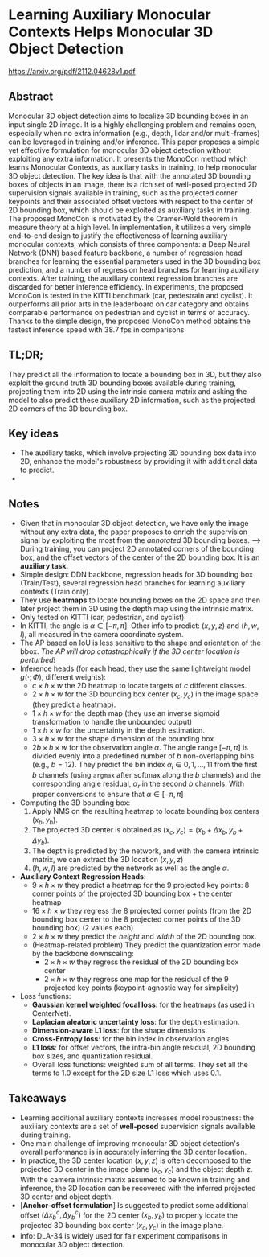 # Learning Auxiliary Monocular Contexts Helps Monocular 3D Object Detection
https://arxiv.org/pdf/2112.04628v1.pdf
## Abstract
Monocular 3D object detection aims to localize 3D bounding boxes in an input single 2D image. It is a highly challenging problem and remains open, especially when no extra information (e.g., depth, lidar and/or multi-frames) can be leveraged in training and/or inference. This paper proposes a simple yet effective formulation for monocular 3D object detection without exploiting any extra information. It presents the MonoCon method which learns Monocular Contexts, as auxiliary tasks in training, to help monocular 3D object detection. The key idea is that with the annotated 3D bounding boxes of objects in an image, there is a rich set of well-posed projected 2D supervision signals available in training, such as the projected corner keypoints and their associated offset vectors with respect to the center of 2D bounding box, which should be exploited as auxiliary tasks in training. The proposed MonoCon is motivated by the Cramer-Wold theorem in measure theory at a high level. In implementation, it utilizes a very simple end-to-end design to justify the effectiveness of learning auxiliary monocular contexts, which consists of three components: a Deep Neural Network (DNN) based feature backbone, a number of regression head branches for learning the essential parameters used in the 3D bounding box prediction, and a number of regression head branches for learning auxiliary contexts. After training, the auxiliary context regression branches are discarded for better inference efficiency. In experiments, the proposed MonoCon is tested in the KITTI benchmark (car, pedestrain and cyclist). It outperforms all prior arts in the leaderboard on car category and obtains comparable performance on pedestrian and cyclist in terms of accuracy. Thanks to the simple design, the proposed MonoCon method obtains the fastest inference speed with 38.7 fps in comparisons

## TL;DR;
They predict all the information to locate a bounding box in 3D, but they also exploit the ground truth 3D bounding boxes available during training, projecting them into 2D using the intrinsic camera matrix and asking the model to also predict these auxiliary 2D information, such as the projected 2D corners of the 3D bounding box.

## Key ideas
- The auxiliary tasks, which involve projecting 3D bounding box data into 2D, enhance the model's robustness by providing it with additional data to predict.
- 

## Notes
- Given that in monocular 3D object detection, we have only the image without any extra data, the paper proposes to enrich the supervision signal by exploiting the most from the _annotated_ 3D bounding boxes. --> During training, you can project 2D annotated corners of the bounding box, and the offset vectors of the center of the 2D bounding box. It is an **auxiliary task**.
- Simple design: DDN backbone, regression heads for 3D bounding box (Train/Test), several regression head branches for learning auxiliary contexts (Train only).
- They use **heatmaps** to locate bounding boxes on the 2D space and then later project them in 3D using the depth map using the intrinsic matrix.
- Only tested on KITTI (car, pedestrian, and cyclist)
- In KITTI, the angle is $\alpha \in [−\pi, \pi]$. Other info to predict: $(x,y,z)$ and $(h,w,l)$, all measured in the camera coordinate system.
- The AP based on IoU is less sensitive to the shape and orientation of the bbox. *The AP will drop catastrophically if the 3D center location is perturbed!*
- Inference heads (for each head, they use the same lightweight model $g(\cdot;\Phi)$, different weights):
  - $c \times h \times w$ the 2D heatmap to locate targets of $c$ different classes.
  - $2 \times h \times w$ for the 3D bounding box center $(x_c,y_c)$ in the image space (they predict a heatmap).
  - $1 \times h \times w$ for the depth map (they use an inverse sigmoid transformation to handle the unbounded output)
  - $1 \times h \times w$ for the uncertainty in the depth estimation.
  - $3 \times h \times w$ for the shape dimension of the bounding box
  - $2b \times h \times w$ for the observation angle $\alpha$. The angle range $[-\pi,\pi]$ is divided evenly into a predefined number of $b$ non-overlapping bins (e.g., $b=12$). They predict the bin index $\alpha_i \in {0,1,\dots,11}$ from the first $b$ channels (using ``argmax`` after softmax along the $b$ channels) and the corresponding angle residual, $\alpha_r$ in the second $b$ channels. With proper conversions to ensure that $\alpha \in [-\pi,\pi]$
- Computing the 3D bounding box:
  1. Apply NMS on the resulting heatmap to locate bounding box centers $(x_b, y_b)$.
  2. The projected 3D center is obtained as $(x_c,y_c) = (x_b+\Delta{x_b},y_b+\Delta{y_b})$.
  3. The depth is predicted by the network, and with the camera intrinsic matrix, we can extract the 3D location $(x,y,z)$
  4. $(h,w,l)$ are predicted by the network as well as the angle $\alpha$.
- **Auxiliary Context Regression Heads**:
  - $9 \times h \times w$ they predict a heatmap for the 9 projected key points: 8 corner points of the projected 3D bounding box + the center heatmap
  - $16 \times h \times w$ they regress the 8 projected corner points (from the 2D bounding box center to the 8 projected corner points of the 3D bounding box) (2 values each)
  - $2 \times h \times w$ they predict the _height_ and _width_ of the 2D bounding box.
  - (Heatmap-related problem) They predict the quantization error made by the backbone downscaling:
    - $2 \times h \times w$ they regress the residual of the 2D bounding box center
    - $2 \times h \times w$ they regress one map for the residual of the 9 projected key points (keypoint-agnostic way for simplicity)
- Loss functions:
  - **Gaussian kernel weighted focal loss**: for the heatmaps (as used in CenterNet).
  - **Laplacian aleatoric uncertainty loss**: for the depth estimation.
  - **Dimension-aware L1 loss**: for the shape dimensions.
  - **Cross-Entropy loss**: for the bin index in observation angles.
  - **L1 loss**: for offset vectors, the intra-bin angle residual, 2D bounding box sizes, and quantization residual.
  - Overall loss functions: weighted sum of all terms. They set all the terms to $1.0$ except for the 2D size L1 loss which uses 0.1.
## Takeaways
- Learning additional auxiliary contexts increases model robustness: the auxiliary contexts are a set of **well-posed** supervision signals available during training.
- One main challenge of improving monocular 3D object detection's overall performance is in accurately inferring the 3D center location.
- In practice, the 3D center location $(x, y, z)$ is often decomposed to the projected 3D center in the image plane $(x_c, y_c)$ and the object depth z. With the camera intrinsic matrix assumed to be known in training and inference, the 3D location can be recovered with the inferred projected 3D center and object depth.
- [**Anchor-offset formulation**] Is suggested to predict some additional offset $(\Delta{x}_b^c,\Delta{y}_b^c)$ for the 2D center $(x_b, y_b)$ to properly locate the projected 3D bounding box center $(x_c,y_c)$ in the image plane.
- info: DLA-34 is widely used for fair experiment comparisons in monocular 3D object detection.
